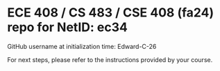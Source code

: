 # ECE 408 / CS 483 / CSE 408 (fa24) repo for NetID: ec34

GitHub username at initialization time: Edward-C-26

For next steps, please refer to the instructions provided by your course.
